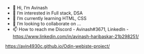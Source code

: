 - 👋 Hi, I’m Avinash
- 👀 I’m interested in Full stack, DSA
- 🌱 I’m currently learning HTML, CSS
- 💞️ I’m looking to collaborate on ...
- 📫 How to reach me Discord - Avinash#3671, LinkedIn - https://www.linkedin.com/in/avinash-haribaskar-21b298251/

<!---
avin4930c/avin4930c is a ✨ special ✨ repository because its `README.md` (this file) appears on your GitHub profile.
You can click the Preview link to take a look at your changes.
--->

https://avin4930c.github.io/Odin-webiste-project/

